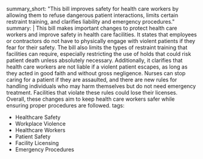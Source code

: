summary_short: "This bill improves safety for health care workers by allowing them to refuse dangerous patient interactions, limits certain restraint training, and clarifies liability and emergency procedures."
summary: |
  This bill makes important changes to protect health care workers and improve safety in health care facilities. It states that employees or contractors do not have to physically engage with violent patients if they fear for their safety. The bill also limits the types of restraint training that facilities can require, especially restricting the use of holds that could risk patient death unless absolutely necessary. Additionally, it clarifies that health care workers are not liable if a violent patient escapes, as long as they acted in good faith and without gross negligence. Nurses can stop caring for a patient if they are assaulted, and there are new rules for handling individuals who may harm themselves but do not need emergency treatment. Facilities that violate these rules could lose their licenses. Overall, these changes aim to keep health care workers safer while ensuring proper procedures are followed.
tags:
  - Healthcare Safety
  - Workplace Violence
  - Healthcare Workers
  - Patient Safety
  - Facility Licensing
  - Emergency Procedures
